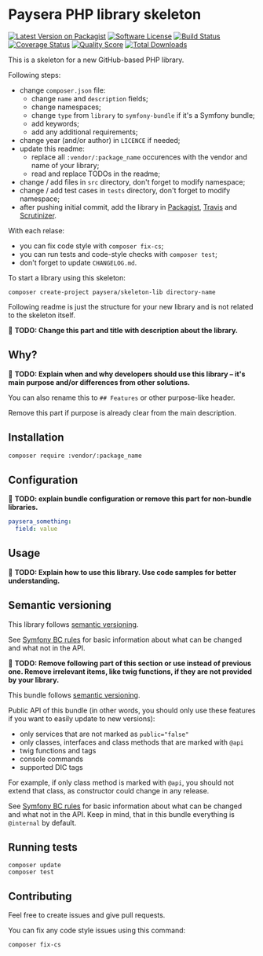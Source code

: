 # Paysera PHP library skeleton

[![Latest Version on Packagist][ico-version]][link-packagist]
[![Software License][ico-license]](LICENSE.md)
[![Build Status][ico-travis]][link-travis]
[![Coverage Status][ico-scrutinizer]][link-scrutinizer]
[![Quality Score][ico-code-quality]][link-code-quality]
[![Total Downloads][ico-downloads]][link-downloads]

This is a skeleton for a new GitHub-based PHP library.

Following steps:
- change `composer.json` file:
  - change `name` and `description` fields;
  - change namespaces;
  - change `type` from `library` to `symfony-bundle` if it's a Symfony bundle;
  - add keywords;
  - add any additional requirements;
- change year (and/or author) in `LICENCE` if needed;
- update this readme:
  - replace all `:vendor/:package_name` occurences with the vendor and name of your library;
  - read and replace TODOs in the readme;
- change / add files in `src` directory, don't forget to modify namespace;
- change / add test cases in `tests` directory, don't forget to modify namespace;
- after pushing initial commit, add the library in [Packagist](https://packagist.org/),
[Travis](https://travis-ci.org/) and [Scrutinizer](https://scrutinizer-ci.com/).

With each relase:
- you can fix code style with `composer fix-cs`;
- you can run tests and code-style checks with `composer test`;
- don't forget to update `CHANGELOG.md`.

To start a library using this skeleton:
```
composer create-project paysera/skeleton-lib directory-name
```

Following readme is just the structure for your new library and is not related
to the skeleton itself.

:red_circle: **TODO: Change this part and title with description about the library.**

## Why?

:red_circle: **TODO: Explain when and why developers should use this library – it's main purpose and/or differences from other solutions.**

You can also rename this to `## Features` or other purpose-like header.

Remove this part if purpose is already clear from the main description.

## Installation

```bash
composer require :vendor/:package_name
```

## Configuration

:red_circle: **TODO: explain bundle configuration or remove this part for non-bundle libraries.**

```yaml
paysera_something:
  field: value
```

## Usage

:red_circle: **TODO: Explain how to use this library. Use code samples for better understanding.**

## Semantic versioning

This library follows [semantic versioning](http://semver.org/spec/v2.0.0.html).

See [Symfony BC rules](http://symfony.com/doc/current/contributing/code/bc.html) for basic
information about what can be changed and what not in the API.

:red_circle: **TODO: Remove following part of this section or use instead of previous one. Remove irrelevant items,
like twig functions, if they are not provided by your library.**

This bundle follows [semantic versioning](http://semver.org/spec/v2.0.0.html).

Public API of this bundle (in other words, you should only use these features if you want to easily update
to new versions):
- only services that are not marked as `public="false"`
- only classes, interfaces and class methods that are marked with `@api`
- twig functions and tags
- console commands
- supported DIC tags

For example, if only class method is marked with `@api`, you should not extend that class, as constructor
could change in any release.

See [Symfony BC rules](https://symfony.com/doc/current/contributing/code/bc.html) for basic information
about what can be changed and what not in the API. Keep in mind, that in this bundle everything is
`@internal` by default.

## Running tests

```
composer update
composer test
```

## Contributing

Feel free to create issues and give pull requests.

You can fix any code style issues using this command:
```
composer fix-cs
```

[ico-version]: https://img.shields.io/packagist/v/:vendor/:package_name.svg?style=flat-square
[ico-license]: https://img.shields.io/badge/license-MIT-brightgreen.svg?style=flat-square
[ico-travis]: https://img.shields.io/travis/:vendor/:package_name/master.svg?style=flat-square
[ico-scrutinizer]: https://img.shields.io/scrutinizer/coverage/g/:vendor/:package_name.svg?style=flat-square
[ico-code-quality]: https://img.shields.io/scrutinizer/g/:vendor/:package_name.svg?style=flat-square
[ico-downloads]: https://img.shields.io/packagist/dt/:vendor/:package_name.svg?style=flat-square

[link-packagist]: https://packagist.org/packages/:vendor/:package_name
[link-travis]: https://travis-ci.org/:vendor/:package_name
[link-scrutinizer]: https://scrutinizer-ci.com/g/:vendor/:package_name/code-structure
[link-code-quality]: https://scrutinizer-ci.com/g/:vendor/:package_name
[link-downloads]: https://packagist.org/packages/:vendor/:package_name
